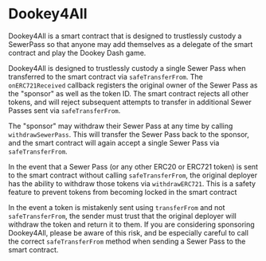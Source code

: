# Dookey4All

Dookey4All is a smart contract that is designed to trustlessly custody a SewerPass so that anyone may add themselves as a delegate of the smart contract and play the Dookey Dash game. 

Dookey4All is designed to trustlessly custody a single Sewer Pass when transferred to the smart contract via `safeTransferFrom`. The `onERC721Received` callback registers the original owner of the Sewer Pass as the "sponsor" as well as the token ID. The smart contract rejects all other tokens, and will reject subsequent attempts to transfer in additional Sewer Passes sent via `safeTransferFrom`.

The "sponsor" may withdraw their Sewer Pass at any time by calling `withdrawSewerPass`. This will transfer the Sewer Pass back to the sponsor, and the smart contract will again accept a single Sewer Pass via `safeTransferFrom`.

In the event that a Sewer Pass (or any other ERC20 or ERC721 token) is sent to the smart contract without calling `safeTransferFrom`, the original deployer has the ability to withdraw those tokens via `withdrawERC721`. This is a safety feature to prevent tokens from becoming locked in the smart contract

In the event a token is mistakenly sent using `transferFrom` and not `safeTransferFrom`, the sender must trust that the original deployer will withdraw the token and return it to them. If you are considering sponsoring Dookey4All, please be aware of this risk, and be especially careful to call the correct `safeTransferFrom` method when sending a Sewer Pass to the smart contract.
